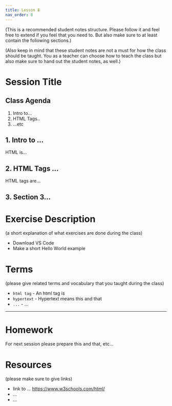 ```yaml
---
title: Lesson 8  
nav_order: 8 
---
```


(This is a recommended student notes structure. Please follow it and feel free to extend if you feel that you need to. But also make sure to at least contain the following sections.)

(Also keep in mind that these student notes are not a must for how the class should be taught. You as a teacher can choose how to teach the class but also make sure to hand out the student notes, as well.)

# Session Title

## Class Agenda

1. Intro to...
2. HTML Tags..
3. ...etc

## 1. Intro to ...

HTML is...

## 2. HTML Tags ...

HTML tags are...

## 3. Section 3...

# Exercise Description

(a short explanation of what exercises are done during the class)

- Download VS Code
- Make a short Hello World example

# Terms

(please give related terms and vocabulary that you taught during the class)

- `html tag` - An html tag is
- `hypertext` - Hypertext means this and that
- `...` - ...

---

# Homework

For next session please prepare this and that, etc...

# Resources

(please make sure to give links)

- link to ... https://www.w3schools.com/html/
- ...
- ...
